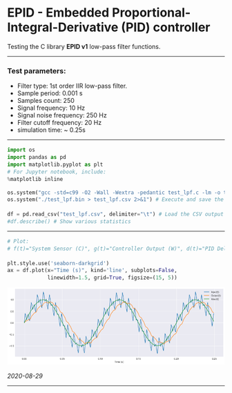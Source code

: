 # EPID - Embedded Proportional-Integral-Derivative (PID) controller

Testing the C library **EPID v1** low-pass filter functions.

---

### Test parameters:
- Filter type: 1st order IIR low-pass filter.
- Sample period: 0.001 s
- Samples count: 250
- Signal frequency: 10 Hz
- Signal noise frequency: 250 Hz
- Filter cutoff frequency: 20 Hz
- simulation time: ~ 0.25s

---


```python
import os
import pandas as pd
import matplotlib.pyplot as plt
# For Jupyter notebook, include:
%matplotlib inline
```


```python
os.system("gcc -std=c99 -O2 -Wall -Wextra -pedantic test_lpf.c -lm -o test_lpf.bin") # Compile the test source-code
os.system("./test_lpf.bin > test_lpf.csv 2>&1") # Execute and save the output as an CSV file.

df = pd.read_csv("test_lpf.csv", delimiter="\t") # Load the CSV output data
#df.describe() # Show various statistics
```

---
<!---
# Delete first X-sec from time
to_delete = 0
sample_period = 0.1
from math import floor as floor
df = df.iloc[floor(to_delete/sample_period):]
-->


```python
# Plot:
# f(t)="System Sensor (C)", g(t)="Controller Output (W)", d(t)="PID Delta"

plt.style.use('seaborn-darkgrid')
ax = df.plot(x="Time (s)", kind='line', subplots=False, 
             linewidth=1.5, grid=True, figsize=(15, 5))
```


![png](plot_filter.png)


*2020-08-29*

---
